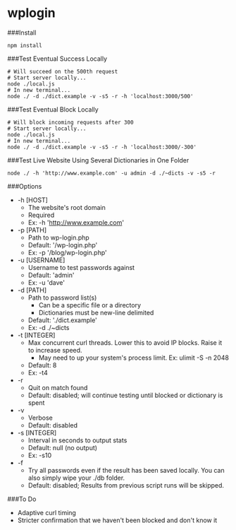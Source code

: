 wplogin
=======

###Install
```
npm install
```

###Test Eventual Success Locally
```
# Will succeed on the 500th request
# Start server locally...
node ./local.js 
# In new terminal...
node ./ -d ./dict.example -v -s5 -r -h 'localhost:3000/500'
```

###Test Eventual Block Locally
```
# Will block incoming requests after 300
# Start server locally...
node ./local.js 
# In new terminal...
node ./ -d ./dict.example -v -s5 -r -h 'localhost:3000/-300'
```

###Test Live Website Using Several Dictionaries in One Folder
```
node ./ -h 'http://www.example.com' -u admin -d ./~dicts -v -s5 -r
```

###Options
* -h [HOST]
	* The website's root domain
	* Required
	* Ex: -h 'http://www.example.com'
* -p [PATH]
	* Path to wp-login.php
	* Default: '/wp-login.php'
	* Ex: -p '/blog/wp-login.php'
* -u [USERNAME]
	* Username to test passwords against
	* Default: 'admin'
	* Ex: -u 'dave'
* -d [PATH]
	* Path to password list(s)
		* Can be a specific file or a directory
		* Dictionaries must be new-line delimited
	* Default: './dict.example'
	* Ex: -d ./~dicts
* -t [INTEGER]
	* Max concurrent curl threads. Lower this to avoid IP blocks. Raise it to increase speed.
		* May need to up your system's process limit. Ex: ulimit -S -n 2048
	* Default: 8
	* Ex: -t4
* -r
	* Quit on match found
	* Default: disabled; will continue testing until blocked or dictionary is spent
* -v
	* Verbose
	* Default: disabled
* -s [INTEGER]
	* Interval in seconds to output stats
	* Default: null (no output)
	* Ex: -s10
* -f
	* Try all passwords even if the result has been saved locally. You can also simply wipe your ./db folder.
	* Default: disabled; Results from previous script runs will be skipped.


###To Do
- Adaptive curl timing
- Stricter confirmation that we haven't been blocked and don't know it